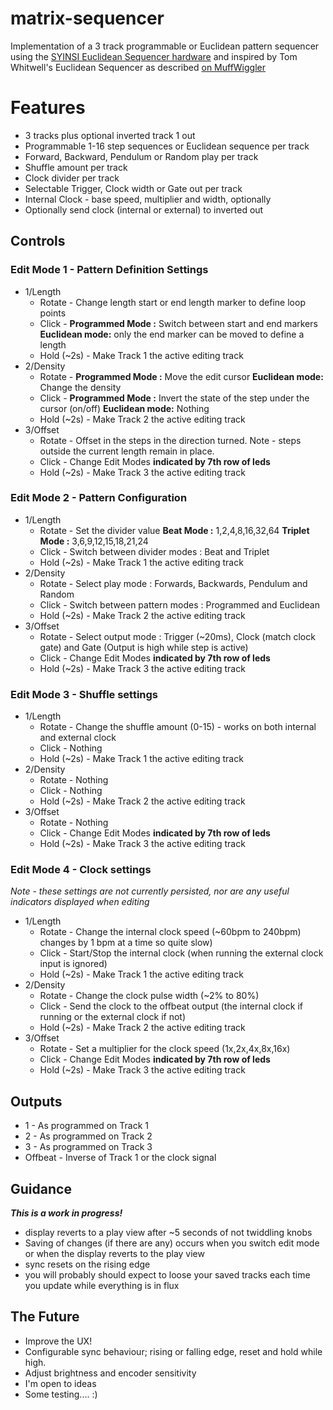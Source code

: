 # matrix-sequencer

Implementation of a 3 track programmable or Euclidean pattern sequencer using the [SYINSI Euclidean Sequencer hardware](http://syinsi.com/shop/modules/euclidean-built/) and inspired by Tom Whitwell's Euclidean Sequencer as described [on MuffWiggler](https://www.muffwiggler.com/forum/viewtopic.php?t=45485&start=all&postdays=0&postorder=asc)

# Features
+ 3 tracks plus optional inverted track 1 out
+ Programmable 1-16 step sequences or Euclidean sequence per track
+ Forward, Backward, Pendulum or Random play per track
+ Shuffle amount per track
+ Clock divider per track
+ Selectable Trigger, Clock width or Gate out per track
+ Internal Clock - base speed, multiplier and width, optionally
+ Optionally send clock (internal or external) to inverted out

## Controls
### Edit Mode 1 - Pattern Definition Settings
+ 1/Length
  + Rotate - Change length start or end length marker to define loop points
  + Click - **Programmed Mode :** Switch between start and end markers  **Euclidean mode:** only the end marker can be moved to define a length
  + Hold (~2s) - Make Track 1 the active editing track
+ 2/Density
  + Rotate - **Programmed Mode :** Move the edit cursor **Euclidean mode:** Change the density
  + Click - **Programmed Mode :** Invert the state of the step under the cursor (on/off) **Euclidean mode:** Nothing
  + Hold (~2s) - Make Track 2 the active editing track
+ 3/Offset
  + Rotate - Offset in the steps in the direction turned. Note - steps outside the current length remain in place.
  + Click - Change Edit Modes **indicated by 7th row of leds**
  + Hold (~2s) - Make Track 3 the active editing track


### Edit Mode 2 - Pattern Configuration
+ 1/Length
  + Rotate - Set the divider value **Beat Mode :** 1,2,4,8,16,32,64 **Triplet Mode :** 3,6,9,12,15,18,21,24
  + Click -  Switch between divider modes : Beat and Triplet
  + Hold (~2s) - Make Track 1 the active editing track
+ 2/Density
  + Rotate - Select play mode : Forwards, Backwards, Pendulum and Random
  + Click - Switch between pattern modes : Programmed and Euclidean
  + Hold (~2s) - Make Track 2 the active editing track
+ 3/Offset
  + Rotate - Select output mode : Trigger (~20ms), Clock (match clock gate) and Gate (Output is high while step is active)
  + Click - Change Edit Modes **indicated by 7th row of leds**
  + Hold (~2s) - Make Track 3 the active editing track


### Edit Mode 3 - Shuffle settings
+ 1/Length
  + Rotate - Change the shuffle amount (0-15) - works on both internal and external clock
  + Click -  Nothing
  + Hold (~2s) - Make Track 1 the active editing track
+ 2/Density
  + Rotate - Nothing
  + Click - Nothing
  + Hold (~2s) - Make Track 2 the active editing track
+ 3/Offset
  + Rotate - Nothing
  + Click - Change Edit Modes **indicated by 7th row of leds**
  + Hold (~2s) - Make Track 3 the active editing track


### Edit Mode 4 - Clock settings
_Note - these settings are not currently persisted, nor are any useful indicators displayed when editing_
+ 1/Length
  + Rotate - Change the internal clock speed (~60bpm to 240bpm) changes by 1 bpm at a time so quite slow)
  + Click -  Start/Stop the internal clock (when running the external clock input is ignored)
  + Hold (~2s) - Make Track 1 the active editing track
+ 2/Density
  + Rotate - Change the clock pulse width (~2% to 80%)
  + Click - Send the clock to the offbeat output (the internal clock if running or the external clock if not)
  + Hold (~2s) - Make Track 2 the active editing track
+ 3/Offset
  + Rotate - Set a multiplier for the clock speed (1x,2x,4x,8x,16x)
  + Click - Change Edit Modes **indicated by 7th row of leds**
  + Hold (~2s) - Make Track 3 the active editing track

## Outputs
+ 1 - As programmed on Track 1
+ 2 - As programmed on Track 2
+ 3 - As programmed on Track 3
+ Offbeat - Inverse of Track 1 or the clock signal

## Guidance
**_This is a work in progress!_**
+ display reverts to a play view after ~5 seconds of not twiddling knobs
+ Saving of changes (if there are any) occurs when you switch edit mode or when the display reverts to the play view
+ sync resets on the rising edge
+ you will probably should expect to loose your saved tracks each time you update while everything is in flux

## The Future
+ Improve the UX!
+ Configurable sync behaviour; rising or falling edge, reset and hold while high.
+ Adjust brightness and encoder sensitivity
+ I'm open to ideas
+ Some testing.... :)
